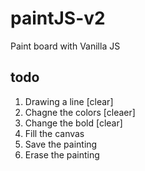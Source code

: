# paintJS-v2

Paint board with Vanilla JS

## todo

1. Drawing a line [clear]
2. Chagne the colors [cleaer]
3. Change the bold [clear]
4. Fill the canvas
5. Save the painting
6. Erase the painting
